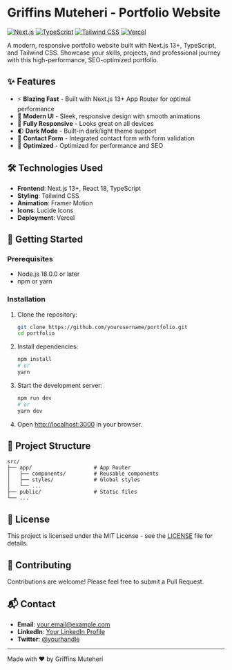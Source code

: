 # Griffins Muteheri - Portfolio Website

[![Next.js](https://img.shields.io/badge/Next.js-000000?style=for-the-badge&logo=nextdotjs&logoColor=white)](https://nextjs.org/)
[![TypeScript](https://img.shields.io/badge/TypeScript-3178C6?style=for-the-badge&logo=typescript&logoColor=white)](https://www.typescriptlang.org/)
[![Tailwind CSS](https://img.shields.io/badge/Tailwind_CSS-38B2AC?style=for-the-badge&logo=tailwind-css&logoColor=white)](https://tailwindcss.com/)
[![Vercel](https://img.shields.io/badge/Vercel-000000?style=for-the-badge&logo=vercel&logoColor=white)](https://vercel.com)

A modern, responsive portfolio website built with Next.js 13+, TypeScript, and Tailwind CSS. Showcase your skills, projects, and professional journey with this high-performance, SEO-optimized portfolio.

## ✨ Features

- ⚡ **Blazing Fast** - Built with Next.js 13+ App Router for optimal performance
- 🎨 **Modern UI** - Sleek, responsive design with smooth animations
- 📱 **Fully Responsive** - Looks great on all devices
- 🌓 **Dark Mode** - Built-in dark/light theme support
- 📝 **Contact Form** - Integrated contact form with form validation
- 🚀 **Optimized** - Optimized for performance and SEO

## 🛠️ Technologies Used

- **Frontend**: Next.js 13+, React 18, TypeScript
- **Styling**: Tailwind CSS
- **Animation**: Framer Motion
- **Icons**: Lucide Icons
- **Deployment**: Vercel

## 🚀 Getting Started

### Prerequisites

- Node.js 18.0.0 or later
- npm or yarn

### Installation

1. Clone the repository:
   ```bash
   git clone https://github.com/yourusername/portfolio.git
   cd portfolio
   ```

2. Install dependencies:
   ```bash
   npm install
   # or
   yarn
   ```

3. Start the development server:
   ```bash
   npm run dev
   # or
   yarn dev
   ```

4. Open [http://localhost:3000](http://localhost:3000) in your browser.

## 🧩 Project Structure

```
src/
├── app/                    # App Router
│   ├── components/         # Reusable components
│   ├── styles/             # Global styles
│   └── ...
├── public/                 # Static files
└── ...
```

## 📄 License

This project is licensed under the MIT License - see the [LICENSE](LICENSE) file for details.

## 🤝 Contributing

Contributions are welcome! Please feel free to submit a Pull Request.

## 📬 Contact

- **Email**: your.email@example.com
- **LinkedIn**: [Your LinkedIn Profile](https://linkedin.com/in/yourprofile)
- **Twitter**: [@yourhandle](https://twitter.com/yourhandle)

---

Made with ❤️ by Griffins Muteheri
